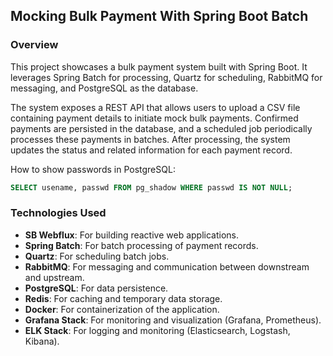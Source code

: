 ## Mocking Bulk Payment With Spring Boot Batch

### Overview

This project showcases a bulk payment system built with Spring Boot. It leverages Spring Batch for processing, Quartz
for scheduling, RabbitMQ for messaging, and PostgreSQL as the database.

The system exposes a REST API that allows users to upload a CSV file containing payment details to initiate mock bulk
payments. Confirmed payments are persisted in the database, and a scheduled job periodically processes these payments in
batches. After processing, the system updates the status and related information for each payment record.

How to show passwords in PostgreSQL:
```sql
SELECT usename, passwd FROM pg_shadow WHERE passwd IS NOT NULL;
```

### Technologies Used

- **SB Webflux**: For building reactive web applications.
- **Spring Batch**: For batch processing of payment records.
- **Quartz**: For scheduling batch jobs.
- **RabbitMQ**: For messaging and communication between downstream and upstream.
- **PostgreSQL**: For data persistence.
- **Redis**: For caching and temporary data storage.
- **Docker**: For containerization of the application.
- **Grafana Stack**: For monitoring and visualization (Grafana, Prometheus).
- **ELK Stack**: For logging and monitoring (Elasticsearch, Logstash, Kibana).
